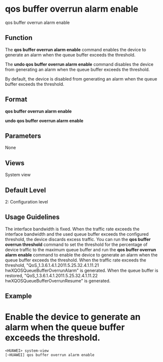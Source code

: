qos buffer overrun alarm enable
===============================

qos buffer overrun alarm enable

Function
--------



The **qos buffer overrun alarm enable** command enables the device to generate an alarm when the queue buffer exceeds the threshold.

The **undo qos buffer overrun alarm enable** command disables the device from generating an alarm when the queue buffer exceeds the threshold.



By default, the device is disabled from generating an alarm when the queue buffer exceeds the threshold.


Format
------

**qos buffer overrun alarm enable**

**undo qos buffer overrun alarm enable**


Parameters
----------

None

Views
-----

System view


Default Level
-------------

2: Configuration level


Usage Guidelines
----------------

The interface bandwidth is fixed. When the traffic rate exceeds the interface bandwidth and the used queue buffer exceeds the configured threshold, the device discards excess traffic. You can run the **qos buffer overrun threshold** command to set the threshold for the percentage of device traffic to the maximum queue buffer and run the **qos buffer overrun alarm enable** command to enable the device to generate an alarm when the queue buffer exceeds the threshold. When the traffic rate exceeds the threshold, "QoS\_1.3.6.1.4.1.2011.5.25.32.4.1.11.21 hwXQOSQueueBufferOverrunAlarm" is generated. When the queue buffer is restored, "QoS\_1.3.6.1.4.1.2011.5.25.32.4.1.11.22 hwXQOSQueueBufferOverrunResume" is generated.


Example
-------

# Enable the device to generate an alarm when the queue buffer exceeds the threshold.
```
<HUAWEI> system-view
[~HUAWEI] qos buffer overrun alarm enable

```